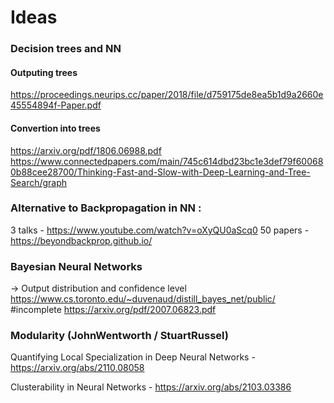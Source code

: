 # Ideas 

### Decision trees and NN
#### Outputing trees
https://proceedings.neurips.cc/paper/2018/file/d759175de8ea5b1d9a2660e45554894f-Paper.pdf
#### Convertion into trees
https://arxiv.org/pdf/1806.06988.pdf
https://www.connectedpapers.com/main/745c614dbd23bc1e3def79f600680b88cee28700/Thinking-Fast-and-Slow-with-Deep-Learning-and-Tree-Search/graph


### Alternative to Backpropagation in NN : 
3 talks - https://www.youtube.com/watch?v=oXyQU0aScq0
50 papers - https://beyondbackprop.github.io/

### Bayesian Neural Networks
-> Output distribution and confidence level
https://www.cs.toronto.edu/~duvenaud/distill_bayes_net/public/ #incomplete 
https://arxiv.org/pdf/2007.06823.pdf

### Modularity (JohnWentworth / StuartRussel)
Quantifying Local Specialization in Deep Neural Networks - https://arxiv.org/abs/2110.08058

Clusterability in Neural Networks - https://arxiv.org/abs/2103.03386
